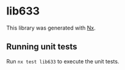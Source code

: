 # lib633

This library was generated with [Nx](https://nx.dev).

## Running unit tests

Run `nx test lib633` to execute the unit tests.
